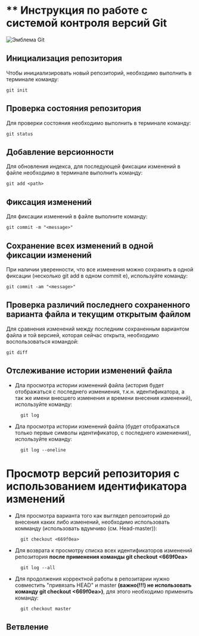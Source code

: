 # ** Инструкция по работе с системой контроля версий Git

![Эмблема Git](image.JPEG)
## Инициализация репозитория

Чтобы инициализировать новый репозиторий, необходимо выполнить в терминале команду:

    git init

## Проверка состояния репозитория

Для проверки состояния необходимо выполнить в терминале команду:

    git status

## Добавление версионности

Для обновления индекса, для последующей фиксации изменений в файле необходимо в терминале выполнить команду:

    git add <path>

## Фиксация изменений

Для фиксации изменений в файле выполните команду:

    git commit -m "<message>"

## Сохранение всех изменений в одной фиксации изменений

При наличии уверенности, что все изменения можно сохранить в одной фиксации (несколько git add в одном commit e), используйте команду:

    git commit -am "<message>"

## Проверка различий последнего сохраненного варианта файла и текущим открытым файлом

Для сравнения изменений между последним сохраненным вариантом файла и той версией, которая сейчас открыта, необходимо воспользоваться командой:

    git diff

## Отслеживание истории изменений файла

* Дла просмотра истории изменений файла (история будет отображаться с последнего измениения, т.к.н. идентификатора, а так же имени внесшего изменения и времени внесения изменений), используйте команду:

        git log

* Дла просмотра истории изменений файла (будет отображаться только первые символы идентификатор, с последнего измениения), используйте команду:

        git log --oneline

# Просмотр версий репозитория с использованием идентификатора изменений

* Для просмотра варианта того как выглядел репозиторий до внесения каких либо изменений, необходимо использовать комманду (использовать вдумчиво (см. Head-master)):

        git checkout <669f0ea>

* Для возврата к просмотру списка всех идентификаторов изменений репозитория **после применения команды git checkout <669f0ea>**

        git log --all

* Для продолжения корректной работы в репозитарии нужно совместить "привязать HEAD" и master **(важно(!!!) не использовать команду git checkout <669f0ea>)**, для этого необходимо применить команду:

        git checkout master

## Ветвление


